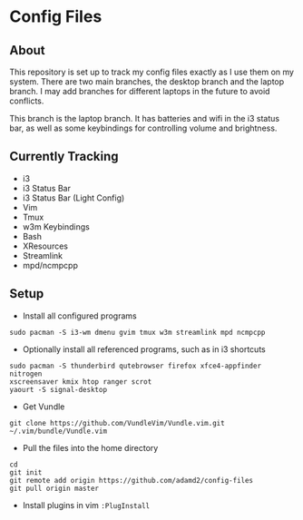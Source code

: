 # Config Files

## About
This repository is set up to track my config files exactly as I use them on my
system. There are two main branches, the desktop branch and the laptop branch. I
may add branches for different laptops in the future to avoid conflicts.

This branch is the laptop branch. It has batteries and wifi in the i3 status
bar, as well as some keybindings for controlling volume and brightness.

## Currently Tracking
- i3 
- i3 Status Bar
- i3 Status Bar (Light Config)
- Vim 
- Tmux
- w3m Keybindings
- Bash
- XResources
- Streamlink
- mpd/ncmpcpp

## Setup
- Install all configured programs  
```
sudo pacman -S i3-wm dmenu gvim tmux w3m streamlink mpd ncmpcpp
```  

- Optionally install all referenced programs, such as in i3 shortcuts  
```
sudo pacman -S thunderbird qutebrowser firefox xfce4-appfinder nitrogen
xscreensaver kmix htop ranger scrot
yaourt -S signal-desktop
```  

- Get Vundle  
```
git clone https://github.com/VundleVim/Vundle.vim.git ~/.vim/bundle/Vundle.vim
```  

- Pull the files into the home directory  
```
cd
git init
git remote add origin https://github.com/adamd2/config-files
git pull origin master
```  

- Install plugins in vim
```:PlugInstall```

